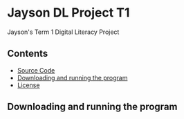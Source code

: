 # Jayson DL Project T1
Jayson's Term 1 Digital Literacy Project

## Contents
* [Source Code](https://github.com/iamjaysondt/jayson-dl-project-t1/tree/source-code)
* [Downloading and running the program](https://github.com/iamjaysondt/jayson-dl-project-t1#Downloading-and-running-the-program)
* [License](https://github.com/iamjaysondt/jayson-dl-project-t1#License)

## Downloading and running the program
